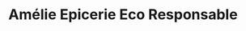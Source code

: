 ---
title: "Amélie Epicerie Eco Responsable"
url: /lisle-sur-la-sorgue/amelie-epicerie-eco-responsable/
shop: supermarché
---